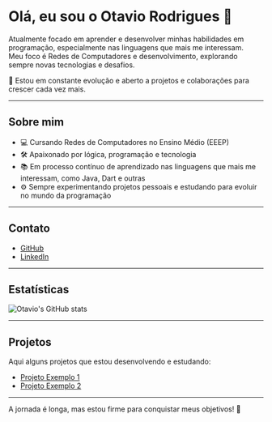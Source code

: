 # Olá, eu sou o Otavio Rodrigues 👋

Atualmente focado em aprender e desenvolver minhas habilidades em programação, especialmente nas linguagens que mais me interessam.  
Meu foco é Redes de Computadores e desenvolvimento, explorando sempre novas tecnologias e desafios.

🚀 Estou em constante evolução e aberto a projetos e colaborações para crescer cada vez mais.  

---

## Sobre mim

- 💻 Cursando Redes de Computadores no Ensino Médio (EEEP)  
- 🛠️ Apaixonado por lógica, programação e tecnologia  
- 📚 Em processo contínuo de aprendizado nas linguagens que mais me interessam, como Java, Dart e outras  
- ⚙️ Sempre experimentando projetos pessoais e estudando para evoluir no mundo da programação  

---

## Contato

- [GitHub](https://github.com/otaviorodriguess)  
- [LinkedIn](https://www.linkedin.com/in/otavio-rodrigues-bezerra)

---

## Estatísticas

![Otavio's GitHub stats](https://github-readme-stats.vercel.app/api?username=otaviorodriguess&show_icons=true&theme=radical)

---

## Projetos

Aqui alguns projetos que estou desenvolvendo e estudando:

- [Projeto Exemplo 1](#)  
- [Projeto Exemplo 2](#)  

---

A jornada é longa, mas estou firme para conquistar meus objetivos! 🚀
